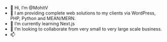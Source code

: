 - 👋 Hi, I’m @MohitV
- 👀 I am providing complete web solutions to my clients via WordPress, PHP, Python and MEAN/MERN.
- 🌱 I’m currently learning Next.js
- 💞️ I’m looking to collaborate from very small to very large scale business.
- 📫 

<!---
MohitMaheshV/MohitMaheshV is a ✨ special ✨ repository because its `README.md` (this file) appears on your GitHub profile.
You can click the Preview link to take a look at your changes.
--->
